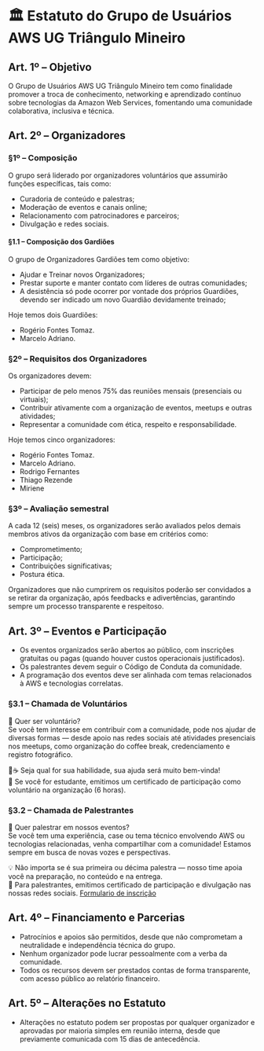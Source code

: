 
# 🏛️ Estatuto do Grupo de Usuários AWS UG Triângulo Mineiro

## Art. 1º – Objetivo
O Grupo de Usuários AWS UG Triângulo Mineiro tem como finalidade promover a troca de conhecimento, networking e aprendizado contínuo sobre tecnologias da Amazon Web Services, fomentando uma comunidade colaborativa, inclusiva e técnica.

## Art. 2º – Organizadores

### §1º – Composição
O grupo será liderado por organizadores voluntários que assumirão funções específicas, tais como:
- Curadoria de conteúdo e palestras;
- Moderação de eventos e canais online;
- Relacionamento com patrocinadores e parceiros;
- Divulgação e redes sociais.

#### §1.1 – Composição dos Gardiões
O grupo de Organizadores Gardiões tem como objetivo:
- Ajudar e Treinar novos Organizadores;
- Prestar suporte e manter contato com líderes de outras comunidades;
- A desistência só pode ocorrer por vontade dos próprios Guardiões, devendo ser indicado um novo Guardião devidamente treinado;

Hoje temos dois Guardiões:
- Rogério Fontes Tomaz.
- Marcelo Adriano.

### §2º – Requisitos dos Organizadores
Os organizadores devem:
- Participar de pelo menos 75% das reuniões mensais (presenciais ou virtuais);
- Contribuir ativamente com a organização de eventos, meetups e outras atividades;
- Representar a comunidade com ética, respeito e responsabilidade.

Hoje temos cinco  organizadores:
- Rogério Fontes Tomaz.
- Marcelo Adriano.
- Rodrigo Fernantes
- Thiago Rezende
- Miriene
  
### §3º – Avaliação semestral
A cada 12 (seis) meses, os organizadores serão avaliados pelos demais membros ativos da organização com base em critérios como:
- Comprometimento;
- Participação;
- Contribuições significativas;
- Postura ética.

Organizadores que não cumprirem os requisitos poderão ser convidados a se retirar da organização, após feedbacks e adivertências, garantindo sempre um processo transparente e respeitoso.

## Art. 3º – Eventos e Participação

- Os eventos organizados serão abertos ao público, com inscrições gratuitas ou pagas (quando houver custos operacionais justificados).
- Os palestrantes devem seguir o Código de Conduta da comunidade.
- A programação dos eventos deve ser alinhada com temas relacionados à AWS e tecnologias correlatas.

### §3.1 – Chamada de Voluntários
🎉 Quer ser voluntário?  
Se você tem interesse em contribuir com a comunidade, pode nos ajudar de diversas formas — desde apoio nas redes sociais até atividades presenciais nos meetups, como organização do coffee break, credenciamento e registro fotográfico.

📸☕ Seja qual for sua habilidade, sua ajuda será muito bem-vinda!  
📄 Se você for estudante, emitimos um certificado de participação como voluntário na organização (6 horas).

### §3.2 – Chamada de Palestrantes
🎤 Quer palestrar em nossos eventos?  
Se você tem uma experiência, case ou tema técnico envolvendo AWS ou tecnologias relacionadas, venha compartilhar com a comunidade! Estamos sempre em busca de novas vozes e perspectivas.

💡 Não importa se é sua primeira ou décima palestra — nosso time apoia você na preparação, no conteúdo e na entrega.  
📄 Para palestrantes, emitimos certificado de participação e divulgação nas nossas redes sociais.
[Formulario de inscrição](https://docs.google.com/forms/d/e/1FAIpQLSeG1CpwhNuZnZPB8nPTH1539VUBBKTgu_DeGeh6oElkKXNmpw/viewform?usp=sharing&ouid=111403376879779922673) 

## Art. 4º – Financiamento e Parcerias

- Patrocínios e apoios são permitidos, desde que não comprometam a neutralidade e independência técnica do grupo.
- Nenhum organizador pode lucrar pessoalmente com a verba da comunidade.
- Todos os recursos devem ser prestados contas de forma transparente, com acesso público ao relatório financeiro.

## Art. 5º – Alterações no Estatuto

- Alterações no estatuto podem ser propostas por qualquer organizador e aprovadas por maioria simples em reunião interna, desde que previamente comunicada com 15 dias de antecedência.
